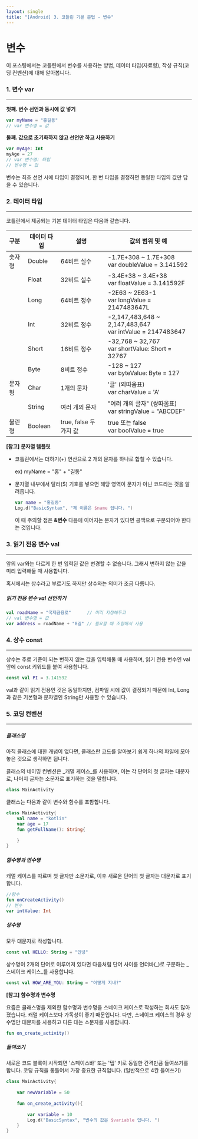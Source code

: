 ```yaml
---
layout: single
title: "[Android] 3. 코틀린 기본 문법 - 변수"
---
```




# 변수

이 포스팅에서는 코틀린에서 변수를 사용하는 방법, 데이터 타입(자료형), 작성 규칙(코딩 컨벤션)에 대해 알아봅니다. 



### 1. 변수 var

---

**첫째. 변수 선언과 동시에 값 넣기**

```kotlin
var myName = "홍길동"
// var 변수명 = 값
```



**둘째. 값으로 초기화하지 않고 선언만 하고 사용하기**

```kotlin
var myAge: Int
myAge = 27
// var 변수명: 타입
// 변수명 = 값
```



변수는 최초 선언 시에 타입이 결정되며, 한 번 타입을 결정하면 동일한 타입의 값만 담을 수 있습니다. 



### 2. 데이터 타입

---

코틀린에서 제공되는 기본 데이터 타입은 다음과 같습니다. 

| 구분   | 데이터 타입 | 설명                   | 값의 범위 및 예                                              |
| :----- | ----------- | ---------------------- | ------------------------------------------------------------ |
| 숫자형 | Double      | 64비트 실수            | -1.7E+308 ~ 1.7E+308<br /> var doubleValue = 3.141592        |
|        | Float       | 32비트 실수            | -3.4E+38 ~ 3.4E+38<br /> var floatValue = 3.141592F          |
|        | Long        | 64비트 정수            | -2E63 ~ 2E63-1<br /> var longValue = 2147483647L             |
|        | Int         | 32비트 정수            | -2,147,483,648 ~ 2,147,483,647<br /> var intValue = 2147483647 |
|        | Short       | 16비트 정수            | -32,768 ~ 32,767<br /> var shortValue: Short = 32767         |
|        | Byte        | 8비트 정수             | -128 ~ 127<br /> var byteValue: Byte = 127                   |
| 문자형 | Char        | 1개의 문자             | '글' (외따옴표)<br /> var charValue = 'A'                    |
|        | String      | 여러 개의 문자         | "여러 개의 글자" (쌍따옴표)<br /> var stringValue = "ABCDEF" |
| 불린형 | Boolean     | true, false 두 가지 값 | true 또는 false<br /> var boolValue = true                   |



**[참고] 문자열 템플릿**

* 코틀린에서는 더하기(+) 연산으로 2 개의 문자를 하나로 합칠 수 있습니다. 

  ex) myName = "홍" + "길동"

* 문자열 내부에서 달러($) 기호를 넣으면 해당 영역이 문자가 아닌 코드라는 것을 알려줍니다. 

  ```kotlin
  var name = "홍길동"
  Log.d("BasicSyntax", "제 이름은 $name 입니다. ")
  ```

  이 때 주의할 점은 **&변수** 다음에 이어지는 문자가 있다면 공백으로 구분되어야 한다는 것입니다. 



### 3. 읽기 전용 변수 val

---

앞의 var와는 다르게 한 번 입력된 값은 변경할 수 없습니다. 그래서 변하지 않는 값을 미리 입력해둘 때 사용합니다. 

혹서에서는 상수라고 부르기도 하지만 상수와는 의미가 조금 다름니다. 

##### 읽기 전용 변수 val 선언하기

```kotlin
val roadName = "국제금융로"      // 미리 지정해두고
// val 변수명 = 값
var address = roadName + "8길" // 필요할 때 조합해서 사용
```



### 4. 상수 const

---

상수는 주로 기준이 되는 변하지 않는 값을 입력해둘 때 사용하며, 읽기 전용 변수인 val 앞에 const 키워드를 붙여 사용합니다. 

```kotlin
const val PI = 3.141592
```

val과 같이 읽기 전용인 것은 동일하지만, 컴파일 시에 값이 결정되기 때문에 Int, Long과 같은 기본형과 문자열인 String만 사용할 수 있습니다. 



### 5. 코딩 컨벤션

---

##### 클래스명

아직 클래스에 대한 개념이 없다면, 클래스란 코드를 알아보기 쉽게 하나의 파일에 모아놓은 것으로 생각하면 됩니다. 

클래스의 네이밍 컨벤션은 _캐멀 케이스_를 사용하며, 이는 각 단어의 첫 글자는 대문자로, 나머지 글자는 소문자로 표기하는 것을 말합니다. 

```kotlin
class MainActivity
```

클래스는 다음과 같이 변수와 함수를 포함합니다. 

```kotlin
class MainActivity{
    val name = "kotlin"
    var age = 17
    fun getFullName(): String{
        
    }
}
```



##### 함수명과 변수명

캐멀 케이스를 따르며 첫 글자만 소문자로, 이후 새로운 단어의 첫 글자는 대문자로 표기합니다. 

```kotlin
//함수
fun onCreateActivity()
// 변수
var intValue: Int
```



##### 상수명

모두 대문자로 작성합니다. 

```kotlin
const val HELLO: String = "안녕"
```

상수명이 2개의 단어로 이루어져 있다면 다음처럼 단어 사이를 언더바(\_)로 구분하는 _스네이크 케이스_를 사용합니다. 

```kotlin
const val HOW_ARE_YOU: String = "어떻게 지내?"
```



**[참고] 함수명과 변수명**

요즘은 클래스명을 제외한 함수명과 변수명을 스네이크 케이스로 작성하는 회사도 많아졌습니다. 캐멀 케이스보다 가독성이 좋기 때문입니다. 다만, 스네이크 케이스의 경우 상수명만 대문자를 사용하고 다른 대는 소문자를 사용합니다. 

```kotlin
fun on_create_activity()
```



##### 들여쓰기

새로운 코드 블록이 시작되면 '스페이스바' 또는 '탭' 키로 동일한 간격만큼 들여쓰기를 합니다. 코딩 규칙을 통틀어서 가장 중요한 규칙입니다. (일반적으로 4칸 들여쓰기)

```kotlin
class MainActivity{
    
    var newVariable = 50
    
    fun on_create_activity(){
        
        var variable = 10
        Log.d("BasicSyntax", "변수의 값은 $variable 입니다. ")
    }
}
```

